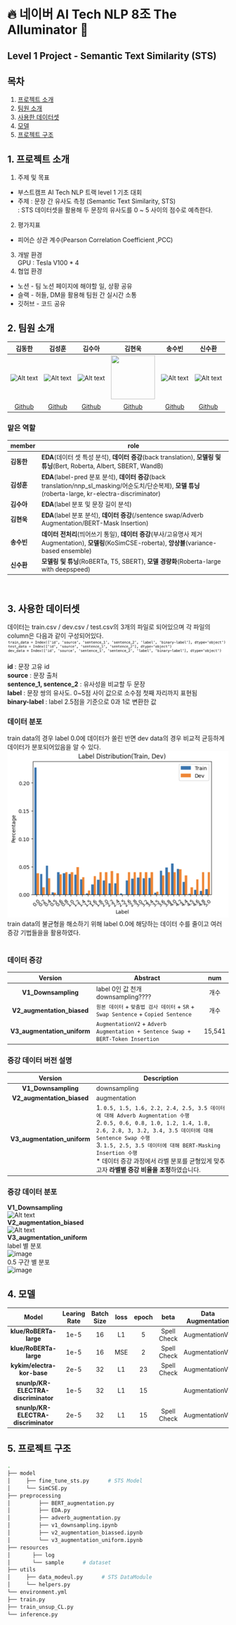 # 🔥 네이버 AI Tech NLP 8조 The AIluminator 🌟
## Level 1 Project - Semantic Text Similarity (STS)

## 목차
1. [프로젝트 소개](#1-프로젝트-소개)
2. [팀원 소개](#2-팀원-소개)
3. [사용한 데이터셋](#3-사용한-데이터셋)
4. [모델](#4-모델)
5. [프로젝트 구조](#5-프로젝트-구조)

## 1. 프로젝트 소개
1. 주제 및 목표 <br>
- 부스트캠프 AI Tech NLP 트랙 level 1 기초 대회
- 주제 : 문장 간 유사도 측정 (Semantic Text Similarity, STS)    
      : STS 데이터셋을 활용해 두 문장의 유사도를 0 ~ 5 사이의 점수로 예측한다.  
2. 평가지표 <br>
- 피어슨 상관 계수(Pearson Correlation Coefficient ,PCC)
3. 개발 환경 <br>
GPU : Tesla V100 * 4
4. 협업 환경 <br>
- 노션 - 팀 노션 페이지에 해야할 일, 상황 공유    
- 슬랙 - 허들, DM을 활용해 팀원 간 실시간 소통   
- 깃허브 - 코드 공유

## 2. 팀원 소개
|김동한|김성훈|김수아|김현욱|송수빈|신수환|
|:--:|:--:|:--:|:--:|:--:|:--:|
|![Alt text](./markdownimg/image-3.png)|![Alt text]()|![Alt text]()|<img src="https://github.com/user-attachments/assets/c90f4226-3bea-41d9-8b28-4d6227c1d254" width="100" height="100" />|![Alt text]()|![Alt text]()|
|[Github]()|[Github]()|[Github](https://github.com/tndkkim)|[Github](https://github.com/hwk9764)|[Github]()|[Github]()|

### 맡은 역할
|**member**|**role**|
|:--|--|
|**김동한**|**EDA**(데이터 셋 특성 분석), **데이터 증강**(back translation), **모델링 및 튜닝**(Bert, Roberta, Albert, SBERT, WandB)|
|**김성훈**|**EDA**(label-pred 분포 분석), **데이터 증강**(back translation/nnp_sl_masking/어순도치/단순복제), **모델 튜닝**(roberta-large, kr-electra-discriminator)|
|**김수아**|**EDA**(label 분포 및 문장 길이 분석)|
|**김현욱**|**EDA**(label 분포 분석), **데이터 증강**(/sentence swap/Adverb Augmentation/BERT-Mask Insertion)|
|**송수빈**|**데이터 전처리**(띄어쓰기 통일), **데이터 증강**(부사/고유명사 제거 Augmentation), **모델링**(KoSimCSE-roberta), **앙상블**(variance-based ensemble)|
|**신수환**|**모델링 및 튜닝**(RoBERTa, T5, SBERT), **모델 경량화**(Roberta-large with deepspeed)|
<br>

## 3. 사용한 데이터셋
데이터는 train.csv / dev.csv / test.csv의 3개의 파일로 되어있으며 각 파일의 column은 다음과 같이 구성되어있다. <br>
![Alt text](./markdownimg/data_column.png)  

**id** : 문장 고유 id <br>
**source** : 문장 출처 <br>
**sentence_1, sentence_2** : 유사성을 비교할 두 문장 <br>
**label** : 문장 쌍의 유사도. 0~5점 사이 값으로 소수점 첫째 자리까지 표현됨 <br>
**binary-label** : label 2.5점을 기준으로 0과 1로 변환한 값 <br>

### 데이터 분포
train data의 경우 label 0.0에 데이터가 쏠린 반면 dev data의 경우 비교적 균등하게 데이터가 분포되어있음을 알 수 있다. <br>
![Alt text](./markdownimg/train_dev_state.png)  
train data의 불균형을 해소하기 위해 label 0.0에 해당하는 데이터 수를 줄이고 여러 증강 기법들을을 활용하였다. <br>
<br>

### 데이터 증강
|**Version**|**Abstract**|**num**|
|:--:|--|:--:|
|**V1_Downsampling**|label 0인 값 천개 downsampling????|개수|
|**V2_augmentation_biased**|`원본 데이터` + `맞춤법 검사 데이터` + `SR` + `Swap Sentence` + `Copied Sentence`|개수|
|**V3_augmentation_uniform**|`AugmentationV2` + `Adverb Augmentation + Sentence Swap + BERT-Token Insertion`|15,541|

### 증강 데이터 버전 설명
|**Version**|**Description**|
|:--:|--|
|**V1_Downsampling** | downsampling |
|**V2_augmentation_biased**| augmentation|
|**V3_augmentation_uniform**|1. `0.5, 1.5, 1.6, 2.2, 2.4, 2.5, 3.5 데이터에 대해 Adverb Augmentation 수행` <br> 2. `0.5, 0.6, 0.8, 1.0, 1.2, 1.4, 1.8, 2.6, 2.8, 3, 3.2, 3.4, 3.5 데이터에 대해 Sentence Swap 수행` <br> 3. `1.5, 2.5, 3.5 데이터에 대해 BERT-Masking Insertion 수행` <br> * 데이터 증강 과정에서 라벨 분포를 균형있게 맞추고자 **라벨별 증강 비율을 조정**하였습니다.|

### 증강 데이터 분포
**V1_Downsampling**
<br>
![Alt text](./markdownimg/image-9.png)
<br>
**V2_augmentation_biased**
<br>
![Alt text](./markdownimg/image-9.png)
<br>
**V3_augmentation_uniform**
<br>
label 별 분포
<br>
![image](https://github.com/user-attachments/assets/4bac99f6-5b77-465a-8d34-6fb30441bc6e)
<br>
0.5 구간 별 분포
<br>
![image](https://github.com/user-attachments/assets/2518d00a-0b11-4ccb-9eba-709bac30ff76)
<br>

## 4. 모델
|**Model**|**Learing Rate**|**Batch Size**|**loss**|**epoch**|**beta**|**Data Augmentation**|**Public Pearson**|**Ensemble Weight**|
|:--:|:--:|:--:|:--:|:--:|:--:|:--:|:--:|:--:|
|**klue/RoBERTa-large**|1e-5|16|L1|5|Spell Check|AugmentationV2|0.9125|0.9125|
|**klue/RoBERTa-large**|1e-5|16|MSE|2|Spell Check|AugmentationV3|0.9166|0.9166|
|**kykim/electra-kor-base**|2e-5|32|L1|23|Spell Check|AugmentationV2|0.9216|0.9216|
|**snunlp/KR-ELECTRA-discriminator**|1e-5|32|L1|15||AugmentationV1|0.9179|0.9179|
|**snunlp/KR-ELECTRA-discriminator**|2e-5|32|L1|15|Spell Check|AugmentationV2|0.9217|0.9217|


## 5. 프로젝트 구조
```sh
.
├── model
│     ├── fine_tune_sts.py      # STS Model
│     └── SimCSE.py
├── preprocessing
│         ├── BERT_augmentation.py
│         ├── EDA.py
│         ├── adverb_augmentation.py
│         ├── v1_downsampling.ipynb
│         ├── v2_augmentation_biassed.ipynb
│         └── v3_augmentation_uniform.ipynb
├── resources
│       ├── log
│       └── sample      # dataset
├── utils
│     ├── data_modeul.py      # STS DataModule
│     └── helpers.py
└── environment.yml
├── train.py
├── train_unsup_CL.py
└── inference.py
```
